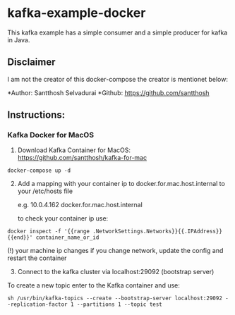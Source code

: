 # kafka-example-docker

This kafka example has a simple consumer and a simple producer for kafka in Java.

## Disclaimer
I am not the creator of this docker-compose the creator is mentionet below:

*Author: Santthosh Selvadurai
*Github: https://github.com/santthosh

## Instructions:
### Kafka Docker for MacOS
1. Download Kafka Container for MacOS: https://github.com/santthosh/kafka-for-mac
```
docker-compose up -d
```

2. Add a mapping with your container ip to docker.for.mac.host.internal to your /etc/hosts file 
  
    e.g. 10.0.4.162 docker.for.mac.host.internal
  
    to check your container ip use:
  ```
  docker inspect -f '{{range .NetworkSettings.Networks}}{{.IPAddress}}{{end}}' container_name_or_id
  ```
  (!) your machine ip changes if you change network, update the config and restart the container

3. Connect to the kafka cluster via localhost:29092 (bootstrap server)

To create a new topic enter to the Kafka container and use:
```
sh /usr/bin/kafka-topics --create --bootstrap-server localhost:29092 --replication-factor 1 --partitions 1 --topic test
```
